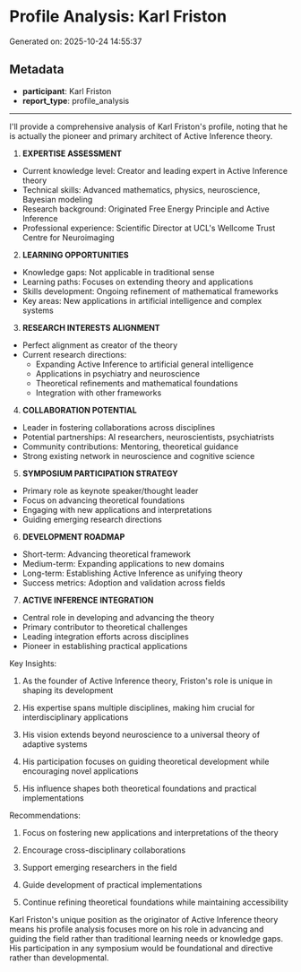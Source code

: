 # Profile Analysis: Karl Friston

Generated on: 2025-10-24 14:55:37

## Metadata

- **participant**: Karl Friston
- **report_type**: profile_analysis

---

I'll provide a comprehensive analysis of Karl Friston's profile, noting that he is actually the pioneer and primary architect of Active Inference theory.

1. **EXPERTISE ASSESSMENT**
- Current knowledge level: Creator and leading expert in Active Inference theory
- Technical skills: Advanced mathematics, physics, neuroscience, Bayesian modeling
- Research background: Originated Free Energy Principle and Active Inference
- Professional experience: Scientific Director at UCL's Wellcome Trust Centre for Neuroimaging

2. **LEARNING OPPORTUNITIES**
- Knowledge gaps: Not applicable in traditional sense
- Learning paths: Focuses on extending theory and applications
- Skills development: Ongoing refinement of mathematical frameworks
- Key areas: New applications in artificial intelligence and complex systems

3. **RESEARCH INTERESTS ALIGNMENT**
- Perfect alignment as creator of the theory
- Current research directions:
  * Expanding Active Inference to artificial general intelligence
  * Applications in psychiatry and neuroscience
  * Theoretical refinements and mathematical foundations
  * Integration with other frameworks

4. **COLLABORATION POTENTIAL**
- Leader in fostering collaborations across disciplines
- Potential partnerships: AI researchers, neuroscientists, psychiatrists
- Community contributions: Mentoring, theoretical guidance
- Strong existing network in neuroscience and cognitive science

5. **SYMPOSIUM PARTICIPATION STRATEGY**
- Primary role as keynote speaker/thought leader
- Focus on advancing theoretical foundations
- Engaging with new applications and interpretations
- Guiding emerging research directions

6. **DEVELOPMENT ROADMAP**
- Short-term: Advancing theoretical framework
- Medium-term: Expanding applications to new domains
- Long-term: Establishing Active Inference as unifying theory
- Success metrics: Adoption and validation across fields

7. **ACTIVE INFERENCE INTEGRATION**
- Central role in developing and advancing the theory
- Primary contributor to theoretical challenges
- Leading integration efforts across disciplines
- Pioneer in establishing practical applications

Key Insights:
1. As the founder of Active Inference theory, Friston's role is unique in shaping its development

2. His expertise spans multiple disciplines, making him crucial for interdisciplinary applications

3. His vision extends beyond neuroscience to a universal theory of adaptive systems

4. His participation focuses on guiding theoretical development while encouraging novel applications

5. His influence shapes both theoretical foundations and practical implementations

Recommendations:

1. Focus on fostering new applications and interpretations of the theory

2. Encourage cross-disciplinary collaborations

3. Support emerging researchers in the field

4. Guide development of practical implementations

5. Continue refining theoretical foundations while maintaining accessibility

Karl Friston's unique position as the originator of Active Inference theory means his profile analysis focuses more on his role in advancing and guiding the field rather than traditional learning needs or knowledge gaps. His participation in any symposium would be foundational and directive rather than developmental.